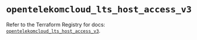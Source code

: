 # `opentelekomcloud_lts_host_access_v3`

Refer to the Terraform Registry for docs: [`opentelekomcloud_lts_host_access_v3`](https://registry.terraform.io/providers/opentelekomcloud/opentelekomcloud/1.36.38/docs/resources/lts_host_access_v3).
